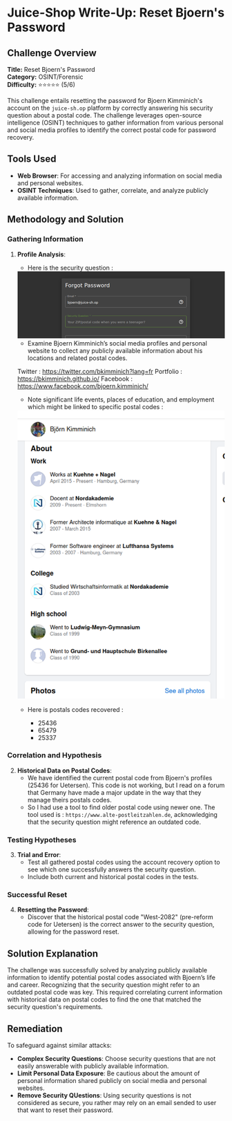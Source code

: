 # Juice-Shop Write-Up: Reset Bjoern's Password

## Challenge Overview

**Title:** Reset Bjoern's Password\
**Category:** OSINT/Forensic\
**Difficulty:** ⭐⭐⭐⭐⭐ (5/6)

This challenge entails resetting the password for Bjoern Kimminich's account on the `juice-sh.op` platform by correctly answering his security question about a postal code. The challenge leverages open-source intelligence (OSINT) techniques to gather information from various personal and social media profiles to identify the correct postal code for password recovery.

## Tools Used

- **Web Browser**: For accessing and analyzing information on social media and personal websites.
- **OSINT Techniques**: Used to gather, correlate, and analyze publicly available information.

## Methodology and Solution

### Gathering Information

1. **Profile Analysis**:

   - Here is the security question : 

   <img src="../assets/difficulty5/reset_bjoern_password_1.png" alt="security question" width="500px">

   - Examine Bjoern Kimminich’s social media profiles and personal website to collect any publicly available information about his locations and related postal codes.

   Twitter : https://twitter.com/bkimminich?lang=fr
   Portfolio : https://bkimminich.github.io/
   Facebook : https://www.facebook.com/bjoern.kimminich/

   - Note significant life events, places of education, and employment which might be linked to specific postal codes :

   <img src="../assets/difficulty5/reset_bjoern_password_2.png" alt="facebook" width="500px">


   - Here is postals codes recovered : 

        -	25436
        -	65479
        -	25337



### Correlation and Hypothesis

2. **Historical Data on Postal Codes**:
   - We have identified the current postal code from Bjoern's profiles (25436 for Uetersen). This code is not working, but I read on a forum that Germany have made a major update in the way that they manage theirs postals codes.
   - So I had use a tool to find older postal code using newer one. The tool used is : `https://www.alte-postleitzahlen.de`, acknowledging that the security question might reference an outdated code.

### Testing Hypotheses

3. **Trial and Error**:
   - Test all gathered postal codes using the account recovery option to see which one successfully answers the security question.
   - Include both current and historical postal codes in the tests.

### Successful Reset

4. **Resetting the Password**:
   - Discover that the historical postal code "West-2082" (pre-reform code for Uetersen) is the correct answer to the security question, allowing for the password reset.

## Solution Explanation

The challenge was successfully solved by analyzing publicly available information to identify potential postal codes associated with Bjoern’s life and career. Recognizing that the security question might refer to an outdated postal code was key. This required correlating current information with historical data on postal codes to find the one that matched the security question's requirements.

## Remediation

To safeguard against similar attacks:

- **Complex Security Questions**: Choose security questions that are not easily answerable with publicly available information.
- **Limit Personal Data Exposure**: Be cautious about the amount of personal information shared publicly on social media and personal websites.
- **Remove Security QUestions**: Using security questions is not considered as secure, you rather may rely on an email sended to user that want to reset their password.